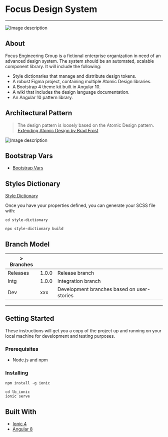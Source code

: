 # Focus Design System
___

![Image description](https://github.com/michaelbowlin/focus-design-system/blob/dev/FDS-100-base-bootstrap/readme-images/atomic-lego.png)

## About
Focus Engineering Group is a fictional enterprise organization in need of an advanced design system. The system should be an automated, scalable component library. It will include the following:

* Style dictionaries that manage and distribute design tokens.
* A robust Figma project, containing multiple Atomic Design libraries.
* A Bootstrap 4 theme kit built in Angular 10.
* A wiki that includes the design language documentation.
* An Angular 10 pattern library.

## Architectural Pattern

> The design pattern is loosely based on the Atomic Design pattern. 
[Extending Atomic Design by Brad Frost](https://bradfrost.com/blog/post/extending-atomic-design/)

![Image description](https://github.com/michaelbowlin/focus-design-system/blob/dev/FDS-100-base-bootstrap/readme-images/atomic-design-tokens.png)

## Bootstrap Vars

* [Bootstrap Vars](https://bootstrapvars.com/)

## Styles Dictionary 

[Style Dictionary](https://amzn.github.io/style-dictionary/#/quick_start)

Once you have your properties defined, you can generate your SCSS file with:

```
cd style-dictionary

npx style-dictionary build
```

## Branch Model

| > Branches     	|       	|                                           	|
|----------------	|-------	|-------------------------------------------	|
| Releases       	| 1.0.0 	| Release branch                            	|
| Intg           	| 1.0.0 	| Integration branch                        	|
| Dev            	| xxx   	| Development branches based on user-stories 	|


___

## Getting Started

These instructions will get you a copy of the project up and running on your local machine for development and testing purposes.

### Prerequisites

* Node.js and npm

### Installing

```
npm install -g ionic
```

```
cd lb_ionic  
ionic serve
```

## Built With

* [Ionic 4](https://beta.ionicframework.com/docs/)
* [Angular 8]()
